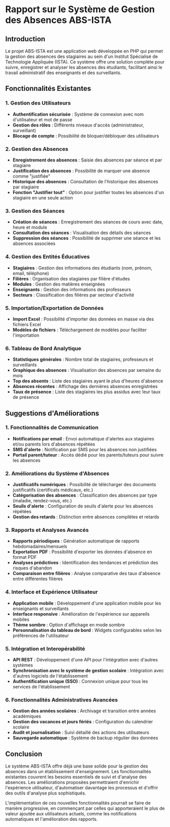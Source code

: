 # Rapport sur le Système de Gestion des Absences ABS-ISTA

## Introduction

Le projet ABS-ISTA est une application web développée en PHP qui permet la gestion des absences des stagiaires au sein d'un Institut Spécialisé de Technologie Appliquée (ISTA). Ce système offre une solution complète pour suivre, enregistrer et analyser les absences des étudiants, facilitant ainsi le travail administratif des enseignants et des surveillants.

## Fonctionnalités Existantes

### 1. Gestion des Utilisateurs
- **Authentification sécurisée** : Système de connexion avec nom d'utilisateur et mot de passe
- **Gestion des rôles** : Différents niveaux d'accès (administrateur, surveillant)
- **Blocage de compte** : Possibilité de bloquer/débloquer des utilisateurs

### 2. Gestion des Absences
- **Enregistrement des absences** : Saisie des absences par séance et par stagiaire
- **Justification des absences** : Possibilité de marquer une absence comme "justifiée"
- **Historique des absences** : Consultation de l'historique des absences par stagiaire
- **Fonction "Justifier tout"** : Option pour justifier toutes les absences d'un stagiaire en une seule action

### 3. Gestion des Séances
- **Création de séances** : Enregistrement des séances de cours avec date, heure et module
- **Consultation des séances** : Visualisation des détails des séances
- **Suppression des séances** : Possibilité de supprimer une séance et les absences associées

### 4. Gestion des Entités Éducatives
- **Stagiaires** : Gestion des informations des étudiants (nom, prénom, email, téléphone)
- **Filières** : Organisation des stagiaires par filière d'études
- **Modules** : Gestion des matières enseignées
- **Enseignants** : Gestion des informations des professeurs
- **Secteurs** : Classification des filières par secteur d'activité

### 5. Importation/Exportation de Données
- **Import Excel** : Possibilité d'importer des données en masse via des fichiers Excel
- **Modèles de fichiers** : Téléchargement de modèles pour faciliter l'importation

### 6. Tableau de Bord Analytique
- **Statistiques générales** : Nombre total de stagiaires, professeurs et surveillants
- **Graphique des absences** : Visualisation des absences par semaine du mois
- **Top des absents** : Liste des stagiaires ayant le plus d'heures d'absence
- **Absences récentes** : Affichage des dernières absences enregistrées
- **Taux de présence** : Liste des stagiaires les plus assidus avec leur taux de présence

## Suggestions d'Améliorations

### 1. Fonctionnalités de Communication
- **Notifications par email** : Envoi automatique d'alertes aux stagiaires et/ou parents lors d'absences répétées
- **SMS d'alerte** : Notification par SMS pour les absences non justifiées
- **Portail parent/tuteur** : Accès dédié pour les parents/tuteurs pour suivre les absences

### 2. Améliorations du Système d'Absences
- **Justificatifs numériques** : Possibilité de télécharger des documents justificatifs (certificats médicaux, etc.)
- **Catégorisation des absences** : Classification des absences par type (maladie, rendez-vous, etc.)
- **Seuils d'alerte** : Configuration de seuils d'alerte pour les absences répétées
- **Gestion des retards** : Distinction entre absences complètes et retards

### 3. Rapports et Analyses Avancés
- **Rapports périodiques** : Génération automatique de rapports hebdomadaires/mensuels
- **Exportation PDF** : Possibilité d'exporter les données d'absence en format PDF
- **Analyses prédictives** : Identification des tendances et prédiction des risques d'abandon
- **Comparaison entre filières** : Analyse comparative des taux d'absence entre différentes filières

### 4. Interface et Expérience Utilisateur
- **Application mobile** : Développement d'une application mobile pour les enseignants et surveillants
- **Interface responsive** : Amélioration de l'expérience sur appareils mobiles
- **Thème sombre** : Option d'affichage en mode sombre
- **Personnalisation du tableau de bord** : Widgets configurables selon les préférences de l'utilisateur

### 5. Intégration et Interopérabilité
- **API REST** : Développement d'une API pour l'intégration avec d'autres systèmes
- **Synchronisation avec le système de gestion scolaire** : Intégration avec d'autres logiciels de l'établissement
- **Authentification unique (SSO)** : Connexion unique pour tous les services de l'établissement

### 6. Fonctionnalités Administratives Avancées
- **Gestion des années scolaires** : Archivage et transition entre années académiques
- **Gestion des vacances et jours fériés** : Configuration du calendrier scolaire
- **Audit et journalisation** : Suivi détaillé des actions des utilisateurs
- **Sauvegarde automatique** : Système de backup régulier des données

## Conclusion

Le système ABS-ISTA offre déjà une base solide pour la gestion des absences dans un établissement d'enseignement. Les fonctionnalités existantes couvrent les besoins essentiels de suivi et d'analyse des absences. Les améliorations proposées permettraient d'enrichir l'expérience utilisateur, d'automatiser davantage les processus et d'offrir des outils d'analyse plus sophistiqués.

L'implémentation de ces nouvelles fonctionnalités pourrait se faire de manière progressive, en commençant par celles qui apporteraient le plus de valeur ajoutée aux utilisateurs actuels, comme les notifications automatiques et l'amélioration des rapports.
